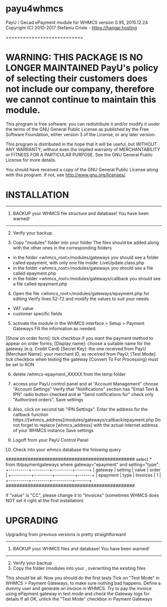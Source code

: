 # payu4whmcs

PayU / Gecad ePayment module for WHMCS
version 0.95, 2015.12.24
Copyright (C) 2010-2017  Stefaniu Criste - https://hangar.hosting

===========================

WARNING: THIS PACKAGE IS NO LONGER MAINTAINED
PayU's policy of selecting their customers does not include our company,
therefore we cannot continue to maintain this module. 
===========================


This program is free software: you can redistribute it and/or modify
it under the terms of the GNU General Public License as published by
the Free Software Foundation, either version 3 of the License, or
any later version.

This program is distributed in the hope that it will be useful,
but WITHOUT ANY WARRANTY; without even the implied warranty of
MERCHANTABILITY or FITNESS FOR A PARTICULAR PURPOSE.  See the
GNU General Public License for more details.

You should have received a copy of the GNU General Public License
along with this program.  If not, see <http://www.gnu.org/licenses/>.



INSTALLATION
========================================================================

************************************************************************
1) BACKUP your WHMCS file structure and database!  You have been warned!
************************************************************************

2) Verify your backup.

3) Copy "modules" folder into your <whmcs root> folder
The files should be added along with the other ones in the corresponding folders
- in the folder <whmcs_root>/modules/gateways you should see a folder called epayment, with only one file inside: LiveUpdate.class.php
- in the folder <whmcs_root>/modules/gateways you should see a file called epayment.php
- in the folder <whmcs_root>/modules/gateways/callback you should see a file called epayment.php

4) Open the file <whmcs_root>/modules/gateways/epayment.php for editing
Verify lines 52-72 and modify the values to suit your needs
- VAT value
- customer specific fields


5) activate the module in the WHMCS interface > Setup > Payment Gateways
Fill the information as needed:

[Show on order form]:        tick checkbox if you want the payment method to appear on order forms;
[Display name]:              choose a suitable name for the gateway (e.q. Credit Card)
[Secret Key]:                the one received from PayU
[Merchant Name]:             your merchant ID, as received from PayU;
[Test Mode]:                 tick checkbox when testing the gateway
[Convert To For Processing]  must be set to RON


6) delete /whmcs-epayment_XXXXX from the temp folder

7) access your PayU control panel and at "Account Management" choose "Account Settings"
Verify that "Notifications" section has "Email Text & IPN" radio button checked and at
"Send notifications for" check only "Authorized orders". Save settings


8) Also, click on second tab "IPN Settings".
Enter the address for the callback function
https://[whmcs_address]/modules/gateways/callback/epayment.php
Do not forget to replace [whmcs_address] with the actual internet address of your WHMCS instance
Save settings


9) Logoff from your PayU Control Panel


10) Check into your whmcs database the folowing query

###############################################
select * from tblpaymentgateways where gateway="epayment" and setting="type";
+----------+---------+----------+-------+
| gateway  | setting | value    | order |
+----------+---------+----------+-------+
| epayment | type    | Invoices |     1 |
+----------+---------+----------+-------+
###############################################

if "value" is "CC", please change it to "Invoices" (sometimes WHMCS does NOT set it right at the first installation)







UPGRADING
================================================================================================

Upgrading from previous versions is pretty straightforward

************************************************************************
1) BACKUP your WHMCS files and database!  You have been warned!
************************************************************************

2) Verify your backup
3) Copy the folder /modules into your <whmcs root>, overwriting the existing files

This should be all. Now you should do the first tests
Tick on "Test Mode" in WHMCS > Payment Gateways, to make sure nothing bad happens.
Define a dummy user and generate an invoice in WHMCS.
Try to pay the invoice using ePayment gateway in test mode and check the Gateway logs for details
If all OK, untick the "Test Mode" checkbox in Payment Gateways

